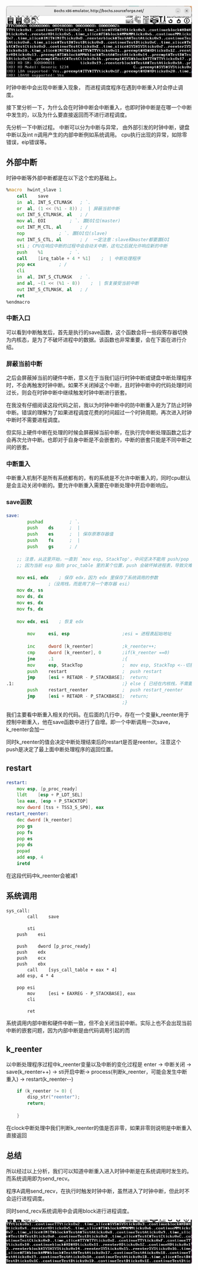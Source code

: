 ![alt text](note/e9786965c23bb089968cbe23225c2d26.png)

时钟中断中会出现中断重入现象， 而进程调度程序在遇到中断重入时会停止调度。

接下里分析一下，为什么会在时钟中断会中断重入，也即时钟中断是在哪一个中断中发生的，以及为什么要直接返回而不进行进程调度。

先分析一下中断过程。
中断可以分为中断与异常，
由外部引发的时钟中断，键盘中断以及int n调用产生的内部中断例如系统调用。
cpu执行出现的异常，如除零错误，eip错误等。

## 外部中断

时钟中断等外部中断都是在以下这个宏的基础上。

```asm
%macro	hwint_slave	1
	call	save
	in	al, INT_S_CTLMASK	; `.
	or	al, (1 << (%1 - 8))	;  | 屏蔽当前中断
	out	INT_S_CTLMASK, al	; /
	mov	al, EOI			; `. 置EOI位(master)
	out	INT_M_CTL, al		; /
	nop				; `. 置EOI位(slave)
	out	INT_S_CTL, al		; /  一定注意：slave和master都要置EOI
	sti	; CPU在响应中断的过程中会自动关中断，这句之后就允许响应新的中断
	push	%1			; `.
	call	[irq_table + 4 * %1]	;  | 中断处理程序
	pop	ecx			; /
	cli
	in	al, INT_S_CTLMASK	; `.
	and	al, ~(1 << (%1 - 8))	;  | 恢复接受当前中断
	out	INT_S_CTLMASK, al	; /
	ret
%endmacro

```
### 中断入口

可以看到中断触发后，首先是执行的save函数，这个函数会将一些段寄存器切换为内核态，是为了不破坏进程中的数据。该函数也非常重要，会在下面在进行介绍。

### 屏蔽当前中断

之后会屏蔽掉当前的硬件中断，意义在于当我们运行时钟中断或键盘中断处理程序时，不会再触发时钟中断。如果不关闭掉这个中断，且时钟中断中的代码处理时间过长，则会在时钟中断中继续触发时钟中断进行嵌套。

在我没有仔细阅读这段代码之前，我以为时钟中断中的防中断重入是为了防止时钟中断。错误的理解为了如果进程调度花费的时间超过一个时钟周期，再次进入时钟中断时不需要进程调度。


但实际上硬件中断在处理的时候会屏蔽掉当前中断，在执行完中断处理函数之后才会再次允许中断。也即对于自身中断是不会嵌套的，中断的嵌套只能是不同中断之间的嵌套。

### 中断重入  

中断重入机制不是所有系统都有的，有的系统是不允许中断重入的，同时cpu默认是会主动关闭中断的。要允许中断重入需要在中断处理中开启中断响应。


### save函数


```asm
save:
        pushad          ; `.
        push    ds      ;  |
        push    es      ;  | 保存原寄存器值
        push    fs      ;  |
        push    gs      ; /

	;; 注意，从这里开始，一直到 `mov esp, StackTop'，中间坚决不能用 push/pop 指令，
	;; 因为当前 esp 指向 proc_table 里的某个位置，push 会破坏掉进程表，导致灾难性后果！

	mov	esi, edx	; 保存 edx，因为 edx 里保存了系统调用的参数
				;（没用栈，而是用了另一个寄存器 esi）
	mov	dx, ss
	mov	ds, dx
	mov	es, dx
	mov	fs, dx

	mov	edx, esi	; 恢复 edx

        mov     esi, esp                    ;esi = 进程表起始地址

        inc     dword [k_reenter]           ;k_reenter++;
        cmp     dword [k_reenter], 0        ;if(k_reenter ==0)
        jne     .1                          ;{
        mov     esp, StackTop               ;  mov esp, StackTop <--切换到内核栈
        push    restart                     ;  push restart
        jmp     [esi + RETADR - P_STACKBASE];  return;
.1:                                         ;} else { 已经在内核栈，不需要再切换
        push    restart_reenter             ;  push restart_reenter
        jmp     [esi + RETADR - P_STACKBASE];  return;
                                            ;}

```

我们主要看中断重入相关的代码。在后面的几行中，存在一个变量k_reenter用于控制中断重入，他在save函数中进行了自增。即一个中断调用一次save，k_reenter会加一

同时k_reenter的值会决定中断处理结束后的restart是否是reenter。注意这个push是决定了最上面中断处理程序的返回位置。


## restart


```asm
restart:
	mov	esp, [p_proc_ready]
	lldt	[esp + P_LDT_SEL] 
	lea	eax, [esp + P_STACKTOP]
	mov	dword [tss + TSS3_S_SP0], eax
restart_reenter:
	dec	dword [k_reenter]
	pop	gs
	pop	fs
	pop	es
	pop	ds
	popad
	add	esp, 4
	iretd


```

在这段代码中k_reenter会被减1

## 系统调用

```
sys_call:
        call    save

        sti
	push	esi

	push	dword [p_proc_ready]
	push	edx
	push	ecx
	push	ebx
        call    [sys_call_table + eax * 4]
	add	esp, 4 * 4

	pop	esi
        mov     [esi + EAXREG - P_STACKBASE], eax
        cli

        ret
```

系统调用内部中断和硬件中断一致，但不会关闭当前中断。实际上也不会出现当前中断的嵌套问题，因为内部中断是由代码调用引起的而


## k_reenter

以中断处理程序过程中k_reenter变量以及中断的变化过程是  enter -> 中断关闭 -> save(k_reenter++) -> sti开启中断->  process(判断k_reenter，可能会发生中断重入) -> restart(k_reenter--)



```c
	if (k_reenter != 0) {
		disp_str("reenter");
		return;
		
	}
```

在clock中断处理中我们判断k_reenter的值是否非零，如果非零则说明是中断重入直接返回

## 总结

所以经过以上分析，我们可以知道中断重入进入时钟中断是在系统调用时发生的。而系统调用即为send_recv。

程序A调用send_recv，在执行时触发时钟中断，虽然进入了时钟中断，但此时不会运行进程调度。

同时send_recv系统调用中会调用block进行进程调度。

![alt text](note/image-1.png)